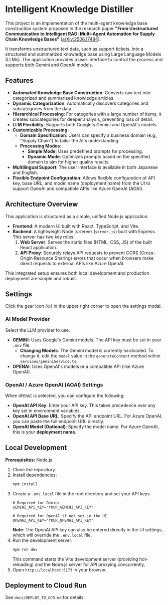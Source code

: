 # Intelligent Knowledge Distiller

This project is an implementation of the multi-agent knowledge base construction system proposed in the research paper **"From Unstructured Communication to Intelligent RAG: Multi-Agent Automation for Supply Chain Knowledge Bases"** ([arXiv:2506.17484](https://arxiv.org/abs/2506.17484)).

It transforms unstructured text data, such as support tickets, into a structured and summarized knowledge base using Large Language Models (LLMs). The application provides a user interface to control the process and supports both Gemini and OpenAI models.

## Features

-   **Automated Knowledge Base Construction**: Converts raw text into categorized and summarized knowledge articles.
-   **Dynamic Categorization**: Automatically discovers categories and subcategories from the data.
-   **Hierarchical Processing**: For categories with a large number of items, it creates subcategories for deeper analysis, preventing loss of detail.
-   **LLM Flexibility**: Supports both Google's Gemini and OpenAI's models.
-   **Customizable Processing**:
    -   **Domain Specification**: Users can specify a business domain (e.g., "Supply Chain") to tailor the AI's understanding.
    -   **Processing Modes**:
        -   **Simple Mode**: Uses predefined prompts for processing.
        -   **Dynamic Mode**: Optimizes prompts based on the specified domain to aim for higher quality results.
-   **Multilingual Support**: The user interface is available in both Japanese and English.
-   **Flexible Endpoint Configuration**: Allows flexible configuration of API key, base URL, and model name (deployment name) from the UI to support OpenAI and compatible APIs like Azure OpenAI (AOAI).

## Architecture Overview

This application is structured as a simple, unified Node.js application.

-   **Frontend**: A modern UI built with React, TypeScript, and Vite.
-   **Backend**: A lightweight Node.js server (`server.js`) built with Express. This server has two key roles:
    1.  **Web Server**: Serves the static files (HTML, CSS, JS) of the built React application.
    2.  **API Proxy**: Securely relays API requests to prevent CORS (Cross-Origin Resource Sharing) errors that occur when browsers make direct requests to external APIs like Azure OpenAI.

This integrated setup ensures both local development and production deployment are simple and robust.

## Settings

Click the gear icon (⚙️) in the upper right corner to open the settings modal.

### AI Model Provider

Select the LLM provider to use.

-   **GEMINI**: Uses Google's Gemini models. The API key must be set in your `.env` file.
    -   **Changing Models**: The Gemini model is currently hardcoded. To change it, edit the `model` value in the `generateContent` method within `services/geminiService.ts`.
-   **OPENAI**: Uses OpenAI's models or a compatible API (like Azure OpenAI).

### OpenAI / Azure OpenAI (AOAI) Settings

When `OPENAI` is selected, you can configure the following:

-   **OpenAI API Key**: Enter your API key. This takes precedence over any key set in environment variables.
-   **OpenAI API Base URL**: Specify the API endpoint URL. For Azure OpenAI, you can paste the full endpoint URL directly.
-   **OpenAI Model (Optional)**: Specify the model name. For Azure OpenAI, this is your **deployment name**.

## Local Development

**Prerequisites:** Node.js

1.  Clone the repository.
2.  Install dependencies:
    ```bash
    npm install
    ```
3.  Create a `.env.local` file in the root directory and set your API keys.
    ```
    # Required for Gemini
    GEMINI_API_KEY="YOUR_GEMINI_API_KEY"

    # Required for OpenAI if not set in the UI
    OPENAI_API_KEY="YOUR_OPENAI_API_KEY"
    ```
    **Note**: The OpenAI API key can also be entered directly in the UI settings, which will override the `.env.local` file.
4.  Run the development server:
    ```bash
    npm run dev
    ```
    This command starts the Vite development server (providing hot-reloading) and the Node.js server for API proxying concurrently.
5.  Open `http://localhost:5173` in your browser.

## Deployment to Cloud Run

See `docs/DEPLOY_TO_GCR.md` for details.

